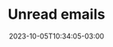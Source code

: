 ---
title: "Unread emails"
date: 2023-10-05T10:34:05-03:00
draft: false
type: "post"
layout: "single"
tags: ['App']
source: "X"
source_link: "https://twitter.com/Ryan__Stephen/status/1709210945552363807"
media: "/uploads/twitter.com_1696512883932.mp4"
media_type: "video"
---